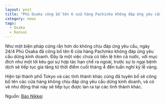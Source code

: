 ```yaml
---
layout: post
title: "Phủ Osaka công bố tên 6 cửa hàng Pachinko không đáp ứng yêu cầu dừng kinh doanh"
category: news
tags: 
  - Osaka
  - Kansai
---
```

Như một biện pháp cứng rắn hơn do không chịu đáp ứng yêu cầu, ngày 24/4 Phủ Osaka đã công bố tên 6 cửa hàng Pachinko không đáp ứng yêu cầu dừng kinh doanh. Đây là một việc chưa có tiền lệ trên cả nước, với mục đích như một lời kêu gọi sự hợp tác hạn chế ra ngoài, trước sự lo ngại bệnh dịch sẽ tiếp tục gia tăng từ thời điểm cuối tháng 4 đến tuần nghỉ kỳ lễ vàng.

Hiện tại thành phố Tokyo và các tỉnh thành khác cũng đã tuyên bố sẽ công bố tên các cửa hàng không chịu đáp ứng yêu cầu dừng kinh doanh, và có vẻ như động thái này sẽ tiếp tục được lan ra tại các tỉnh thành khác.

Nguồn: [Báo Nikkei](https://www.nikkei.com/article/DGXMZO58445240U0A420C2AC1000/)